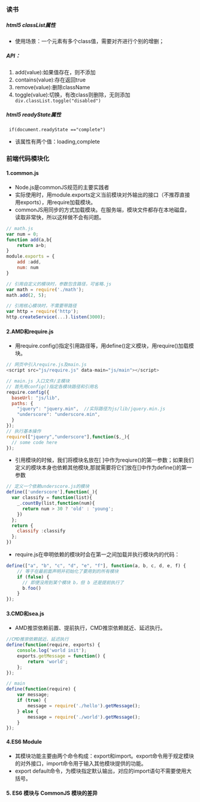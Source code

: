 ### 读书
##### html5 classList属性
* 使用场景：一个元素有多个class值，需要对齐进行个别的增删；
##### API：
1. add(value):如果值存在，则不添加
2. contains(value):存在返回true
3. remove(value):删除className
4. toggle(value):切换，有改class则删除，无则添加
``` div.classList.toggle("disabled")```

##### html5 readyState属性
``` if(document.readyState =="complete")```
* 该属性有两个值：loading,complete

### 前端代码模块化
#### 1.common.js
* Node.js是commonJS规范的主要实践者
* 实际使用时，用module.exports定义当前模块对外输出的接口（不推荐直接用exports），用require加载模块。
* commonJS用同步的方式加载模块。在服务端，模块文件都存在本地磁盘，读取非常快，所以这样做不会有问题。

```javascript
// math.js
var num = 0;
function add(a,b{
    return a+b;
}
module.exports = {
    add :add,
    num: num
}

// 引用自定义的模块时，参数包含路径，可省略.js
var math = require('./math');
math.add(2, 5);

// 引用核心模块时，不需要带路径
var http = require('http');
http.createService(...).listen(3000);
```

#### 2.AMD和require.js
* 用require.config()指定引用路径等，用define()定义模块，用require()加载模块。
```javascript
// 网页中引入require.js及main.js 
<script src="js/require.js" data-main="js/main"></script>

// main.js 入口文件/主模块 
// 首先用config()指定各模块路径和引用名
require.config({
  baseUrl: "js/lib",
  paths: {
    "jquery": "jquery.min",  //实际路径为js/lib/jquery.min.js
    "underscore": "underscore.min",
  }
});
// 执行基本操作
require(["jquery","underscore"],function($,_){
  // some code here
});
```

* 引用模块的时候，我们将模块名放在[ ]中作为reqiure()的第一参数；如果我们定义的模块本身也依赖其他模块,那就需要将它们放在[]中作为define()的第一参数

```javascript
// 定义一个依赖underscore.js的模块
define(['underscore'],function(_){
  var classify = function(list){
    _.countBy(list,function(num){
      return num > 30 ? 'old' : 'young';
    })
  };
  return {
    classify :classify
  };
})
```

* require.js在申明依赖的模块时会在第一之间加载并执行模块内的代码：

```javascript
define(["a", "b", "c", "d", "e", "f"], function(a, b, c, d, e, f) { 
    // 等于在最前面声明并初始化了要用到的所有模块
    if (false) {
      // 即便没用到某个模块 b，但 b 还是提前执行了
      b.foo()
    } 
});
```
#### 3.CMD和sea.js


* AMD推崇依赖前置、提前执行，CMD推崇依赖就近、延迟执行。

```javascript
//CMD推崇依赖就近、延迟执行
define(function(require, exports) {
    console.log('world init');
    exports.getMessage = function() {
        return 'world';
    };
});

// main
define(function(require) {
    var message;
    if (true) {
        message = require('./hello').getMessage();
    } else {
        message = require('./world').getMessage();
    }
});

```

#### 4.ES6 Module
* 其模块功能主要由两个命令构成：export和import。export命令用于规定模块的对外接口，import命令用于输入其他模块提供的功能。
* export default命令，为模块指定默认输出，对应的import语句不需要使用大括号。


#### 5. ES6 模块与 CommonJS 模块的差异